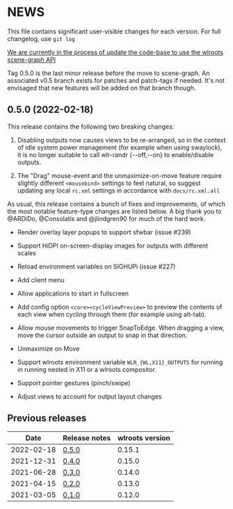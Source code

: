 # NEWS

This file contains significant user-visible changes for each version.
For full changelog, use `git log`

[We are currently in the process of update the code-base to use the wlroots
scene-graph API](https://github.com/johanmalm/labwc/tree/scene)

Tag 0.5.0 is the last minor release before the move to scene-graph. An
associated v0.5 branch exists for patches and patch-tags if needed. It's
not envisaged that new features will be added on that branch though.

## 0.5.0 (2022-02-18)

This release contains the following two breaking changes:

1. Disabling outputs now causes views to be re-arranged, so in the
   context of idle system power management (for example when using
   swaylock), it is no longer suitable to call wlr-randr {--off,--on}
   to enable/disable outputs.

2. The "Drag" mouse-event and the unmaximize-on-move feature require
   slightly different `<mousebind>` settings to feel natural, so suggest
   updating any local `rc.xml` settings in accordance with
   `docs/rc.xml.all`

As usual, this release contains a bunch of fixes and improvements, of
which the most notable feature-type changes are listed below. A big
thank you to @ARDiDo, @Consolatis and @jlindgren90 for much of the hard
work.

- Render overlay layer popups to support sfwbar (issue #239)
    
- Support HiDPI on-screen-display images for outputs with different scales

- Reload environment variables on SIGHUPi (issue #227)

- Add client menu

- Allow applications to start in fullscreen

- Add config option `<core><cycleViewPreview>` to preview the contents
  of each view when cycling through them (for example using alt-tab).

- Allow mouse movements to trigger SnapToEdge. When dragging a view, move
  the cursor outside an output to snap in that direction.

- Unmaximize on Move

- Support wlroots environment variable `WLR_{WL,X11}_OUTPUTS` for running
  in running nested in X11 or a wlroots compositor.

- Support pointer gestures (pinch/swipe)

- Adjust views to account for output layout changes

## Previous releases

| Date       | Release notes | wlroots version |
|------------|---------------|-----------------|
| 2022-02-18 | [0.5.0]       | 0.15.1          |
| 2021-12-31 | [0.4.0]       | 0.15.0          |
| 2021-06-28 | [0.3.0]       | 0.14.0          |
| 2021-04-15 | [0.2.0]       | 0.13.0          |
| 2021-03-05 | [0.1.0]       | 0.12.0          |

[0.5.0]: https://github.com/labwc/labwc/releases/tag/0.5.0
[0.4.0]: https://github.com/labwc/labwc/releases/tag/0.4.0
[0.3.0]: https://github.com/labwc/labwc/releases/tag/0.3.0
[0.2.0]: https://github.com/labwc/labwc/releases/tag/0.2.0
[0.1.0]: https://github.com/labwc/labwc/releases/tag/0.1.0

